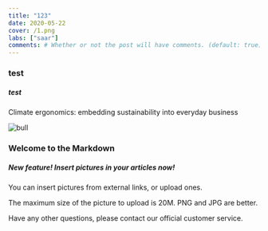 ```yaml
---
title: "123"
date: 2020-05-22
cover: /1.png
labs: ["saar"]
comments: # Whether or not the post will have comments. (default: true)
---
```


### test
##### test

Climate ergonomics: embedding sustainability into everyday business

![bull](https://cdn.discordapp.com/attachments/1068593243815677983/1079549785410908201/yufei9026_You_can_do_it_51952290-6a29-4af2-970a-5814c2b484fc.png)

 

### Welcome to the Markdown

##### New feature! Insert pictures in your articles now!

You can insert pictures from external links, or upload ones.

The maximum size of the picture to upload is 20M. PNG and JPG are better.

Have any other questions, please contact our official customer service.
